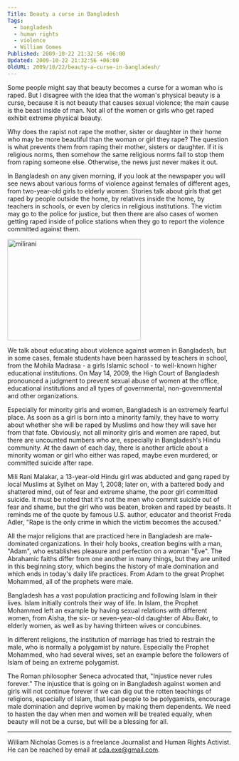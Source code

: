 ```yaml
---
Title: Beauty a curse in Bangladesh
Tags:
  - bangladesh
  - human rights
  - violence
  - William Gomes
Published: 2009-10-22 21:32:56 +06:00
Updated: 2009-10-22 21:32:56 +06:00
OldURL: 2009/10/22/beauty-a-curse-in-bangladesh/
---
```


Some people might say that beauty becomes a curse for a woman who is raped. But I disagree with the idea that the woman's physical beauty is a curse, because it is not beauty that causes sexual violence; the main cause is the beast inside of man. Not all of the women or girls who get raped exhibit extreme physical beauty.

Why does the rapist not rape the mother, sister or daughter in their home who may be more beautiful than the woman or girl they rape? The question is what prevents them from raping their mother, sisters or daughter. If it is religious norms, then somehow the same religious norms fail to stop them from raping someone else. Otherwise, the news just never makes it out.

In Bangladesh on any given morning, if you look at the newspaper you will see news about various forms of violence against females of different ages, from two-year-old girls to elderly women. Stories talk about girls that get raped by people outside the home, by relatives inside the home, by teachers in schools, or even by clerics in religious institutions. The victim may go to the police for justice, but then there are also cases of women getting raped inside of police stations when they go to report the violence committed against them.

<img class="aligncenter size-full wp-image-674" title="milirani" src="https://enblog.muktomona.com/wp-content/uploads/2009/10/milirani.jpg" alt="milirani" width="300" height="227" />

We talk about educating about violence against women in Bangladesh, but in some cases, female students have been harassed by teachers in school, from the Mohila Madrasa - a girls Islamic school - to well-known higher educational institutions. On May 14, 2009, the High Court of Bangladesh pronounced a judgment to prevent sexual abuse of women at the office, educational institutions and all types of governmental, non-governmental and other organizations.

Especially for minority girls and women, Bangladesh is an extremely fearful place. As soon as a girl is born into a minority family, they have to worry about whether she will be raped by Muslims and how they will save her from that fate. Obviously, not all minority girls and women are raped, but there are uncounted numbers who are, especially in Bangladesh's Hindu community. At the dawn of each day, there is another article about a minority woman or girl who either was raped, maybe even murdered, or committed suicide after rape.

Mili Rani Malakar, a 13-year-old Hindu girl was abducted and gang raped by local Muslims at Sylhet on May 1, 2008; later on, with a battered body and shattered mind, out of fear and extreme shame, the poor girl committed suicide. It must be noted that it's not the men who commit suicide out of fear and shame, but the girl who was beaten, broken and raped by beasts. It reminds me of the quote by famous U.S. author, educator and theorist Freda Adler, "Rape is the only crime in which the victim becomes the accused."

All the major religions that are practiced here in Bangladesh are male-dominated organizations. In their holy books, creation begins with a man, "Adam", who establishes pleasure and perfection on a woman "Eve". The Abrahamic faiths differ from one another in many things, but they are united in this beginning story, which begins the history of male domination and which ends in today's daily life practices. From Adam to the great Prophet Mohammed, all of the prophets were male.

Bangladesh has a vast population practicing and following Islam in their lives. Islam initially controls their way of life. In Islam, the Prophet Mohammed left an example by having sexual relations with different women, from Aisha, the six- or seven-year-old daughter of Abu Bakr, to elderly women, as well as by having thirteen wives or concubines.

In different religions, the institution of marriage has tried to restrain the male, who is normally a polygamist by nature. Especially the Prophet Mohammed, who had several wives, set an example before the followers of Islam of being an extreme polygamist.

The Roman philosopher Seneca advocated that, "Injustice never rules forever." The injustice that is going on in Bangladesh against women and girls will not continue forever if we can dig out the rotten teachings of religions, especially of Islam, that lead people to be polygamists, encourage male domination and deprive women by making them dependents. We need to hasten the day when men and women will be treated equally, when beauty will not be a curse, but will be a blessing for all.

--------------------------
William Nicholas Gomes is a freelance Journalist and Human Rights Activist. He can be reached by email at cda.exe@gmail.com.
